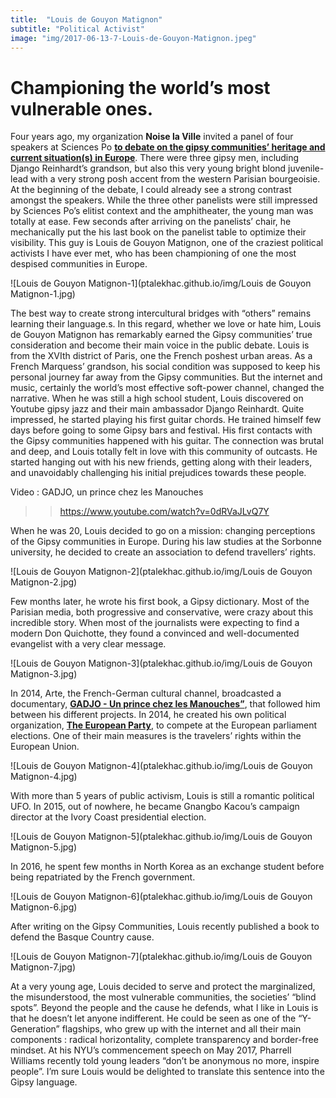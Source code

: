 ```yaml
---
title:  "Louis de Gouyon Matignon"
subtitle: "Political Activist"
image: "img/2017-06-13-7-Louis-de-Gouyon-Matignon.jpeg"
---
```


# Championing the world’s most vulnerable ones.
 
 
Four years ago, my organization __Noise la Ville__ invited a panel of four speakers at Sciences Po __[to debate on the gipsy communities’ heritage and current situation(s) in Europe](http://www.noise-laville.fr/2013/11/20/conference-peut-on-sauver-lheritage-tzigane/)__. There were three gipsy men, including Django Reinhardt’s grandson, but also this very young bright blond juvenile-lead with a very strong posh accent from the western Parisian bourgeoisie. At the beginning of the debate, I could already see a strong contrast amongst the speakers. While the three other panelists were still impressed by Sciences Po’s elitist context and the amphitheater, the young man was totally at ease. Few seconds after arriving on the panelists’ chair, he mechanically put the his last book on the panelist table to optimize their visibility. This guy is Louis de Gouyon Matignon, one of the craziest political activists I have ever met, who has been championing of one the most despised communities in Europe.
 
![Louis de Gouyon Matignon-1](ptalekhac.github.io/img/Louis de Gouyon Matignon-1.jpg)
 
The best way to create strong intercultural bridges with “others” remains learning their language.s. In this regard, whether we love or hate him, Louis de Gouyon Matignon has remarkably earned the Gipsy communities’ true consideration and become their main voice in the public debate. Louis is from the XVIth district of Paris, one the French poshest urban areas. As a French Marquess’ grandson, his social condition was supposed to keep his personal journey far away from the Gipsy communities. But the internet and music, certainly the world’s most effective soft-power channel, changed the narrative. When he was still a high school student, Louis discovered on Youtube gipsy jazz and their main ambassador Django Reinhardt. Quite impressed, he started playing his first guitar chords. He trained himself few days before going to some Gipsy bars and festival. His first contacts with the Gipsy communities happened with his guitar. The connection was brutal and deep, and Louis totally felt in love with this community of outcasts. He started hanging out with his new friends, getting along with their leaders, and unavoidably challenging his initial prejudices towards these people.
 
Video : GADJO, un prince chez les Manouches 
>> https://www.youtube.com/watch?v=0dRVaJLvQ7Y 
 
When he was 20, Louis decided to go on a mission: changing perceptions of the Gipsy communities in Europe. During his law studies at the Sorbonne university, he decided to create an association to defend travellers’ rights. 
 
![Louis de Gouyon Matignon-2](ptalekhac.github.io/img/Louis de Gouyon Matignon-2.jpg)
 
Few months later, he wrote his first book, a Gipsy dictionary. Most of the Parisian media, both progressive and conservative, were crazy about this incredible story. When most of the journalists were expecting to find a modern Don Quichotte, they found a convinced and well-documented evangelist with a very clear message. 
 
![Louis de Gouyon Matignon-3](ptalekhac.github.io/img/Louis de Gouyon Matignon-3.jpg)
 
In 2014, Arte, the French-German cultural channel, broadcasted a documentary, __[GADJO - Un prince chez les Manouches”](https://www.youtube.com/watch?v=0dRVaJLvQ7Y)__, that followed him between his different projects. In 2014, he created his own political organization, __[The European Party](http://partieuropeen.com/)__, to compete at the European parliament elections. One of their main measures is  the travelers’ rights within the European Union. 
 
![Louis de Gouyon Matignon-4](ptalekhac.github.io/img/Louis de Gouyon Matignon-4.jpg) 
 
With more than 5 years of public activism, Louis is still a romantic political UFO. In 2015, out of nowhere, he became Gnangbo Kacou’s campaign director at the Ivory Coast presidential election. 
 
![Louis de Gouyon Matignon-5](ptalekhac.github.io/img/Louis de Gouyon Matignon-5.jpg)
 
In 2016, he spent few months in North Korea as an exchange student before being repatriated by the French government. 
 
![Louis de Gouyon Matignon-6](ptalekhac.github.io/img/Louis de Gouyon Matignon-6.jpg)
 
After writing on the Gipsy Communities, Louis recently published a book to defend the Basque Country cause. 
 
![Louis de Gouyon Matignon-7](ptalekhac.github.io/img/Louis de Gouyon Matignon-7.jpg)
 
At a very young age, Louis decided to serve and protect the marginalized, the misunderstood, the most vulnerable communities, the societies’ “blind spots”. Beyond the people and the cause he defends, what I like in Louis is that he doesn’t let anyone indifferent. He could be seen as one of the “Y-Generation” flagships, who grew up with the internet and all their main components : radical horizontality, complete transparency and border-free mindset. At his NYU’s commencement speech on May 2017, Pharrell Williams recently told young leaders “don’t be anonymous no more, inspire people”. I’m sure Louis would be delighted to translate this sentence into the Gipsy language.
